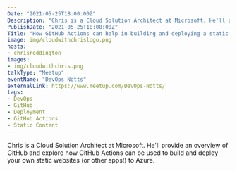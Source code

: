 ```yaml
---
Date: "2021-05-25T18:00:00Z"
Description: "Chris is a Cloud Solution Architect at Microsoft. He'll provide an overview of GitHub and explore how GitHub Actions can be used to build and deploy your own static websites (or other apps!) to Azure."
PublishDate: "2021-05-25T18:00:00Z"
Title: "How GitHub Actions can help in building and deploying a static website and more"
image: img/cloudwithchrislogo.png
hosts:
- chrisreddington
images:
- img/cloudwithchris.png
talkType: "Meetup"
eventName: "DevOps Notts"
externalLink: https://www.meetup.com/DevOps-Notts/
tags:
- DevOps
- GitHub
- Deployment
- GitHub Actions
- Static Content
---
```

Chris is a Cloud Solution Architect at Microsoft. He'll provide an overview of GitHub and explore how GitHub Actions can be used to build and deploy your own static websites (or other apps!) to Azure.
